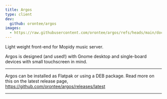 ```yaml
---
title: Argos
type: client
dev:
  github: orontee/argos
images:
  - https://raw.githubusercontent.com/orontee/argos/refs/heads/main/docs/screenshot.png
---
```


Light weight front-end for Mopidy music server.

Argos is designed (and used!) with Gnome desktop and single-board devices with small touchscreen in mind.

----

Argos can be installed as Flatpak or using a DEB package. Read more on this on the latest release page, https://github.com/orontee/argos/releases/latest

-----
